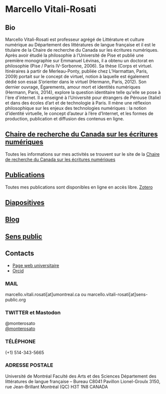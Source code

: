 # Marcello Vitali-Rosati

## Bio
Marcello Vitali-Rosati est professeur agrégé de Littérature et culture numérique au Département des littératures de langue française et il est le titulaire de la Chaire de recherche du Canada sur les écritures numériques. Après avoir étudié la philosophie à l’Université de Pise et publié une première monographie sur Emmanuel Lévinas, il a obtenu un doctorat en philosophie (Pise / Paris IV-Sorbonne, 2006). Sa thèse (Corps et virtuel. Itinéraires à partir de Merleau-Ponty, publiée chez L’Harmattan, Paris, 2009) portait sur le concept de virtuel, notion à laquelle est également dédié son essai S’orienter dans le virtuel (Hermann, Paris, 2012). Son dernier ouvrage, Égarements, amour mort et identités numériques (Hermann, Paris, 2014), explore la question identitaire telle qu'elle se pose à l'ère d'internet. Il a enseigné à l’Université pour étrangers de Pérouse (Italie) et dans des écoles d’art et de technologie à Paris. Il mène une réflexion philosophique sur les enjeux des technologies numériques : la notion d’identité virtuelle, le concept d’auteur à l’ère d’Internet, et les formes de production, publication et diffusion des contenus en ligne.

## [Chaire de recherche du Canada sur les écritures numériques](http://ecrituresnumeriques.ca/)

Toutes les informations sur mes activités se trouvent sur le site de la [Chaire de recherche du Canada sur les écritures numériques](http://ecrituresnumeriques.ca/)

## [Publications](http://ecrituresnumeriques.ca/fr/Equipe/Marcello-Vitali-Rosati-)
Toutes mes publications sont disponibles en ligne en accès libre. [Zotero](https://www.zotero.org/groups/critures_numriques/items/order/year/q/Vitali-Rosati/sort/desc)

## [Diapositives](file:///home/marcello/ownCloud/slides/index.html#/)

## [Blog](http://blog.sens-public.org/marcellovitalirosati/)

## [Sens public](http://www.sens-public.org/)

## Contacts
- [Page web universitaire](http://littfra.umontreal.ca/repertoire-departement/vue/vitali-rosati-marcello/)
- [Orcid](http://orcid.org/0000-0001-6424-3229)

### MAIL
marcello.vitali.rosati[at]umontreal.ca
ou
marcello.vitali-rosati[at]sens-public.org  

### TWITTER et Mastodon
@monterosato  
[@monterosato](https://mamot.fr/web/accounts/18098)

### TÉLÉPHONE
(+1) 514-343-5665  

### ADRESSE POSTALE
Université de Montréal
Faculté des Arts et des Sciences
Département des littératures de langue française – Bureau C8041
Pavillon Lionel-Groulx
3150, rue Jean-Brillant
Montréal (QC) H3T 1N8
CANADA
